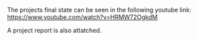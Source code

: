 The projects final state can be seen in the following youtube link: https://www.youtube.com/watch?v=HRMW72OgkdM

A project report is also attatched.
